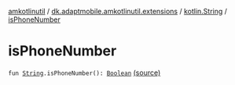 [amkotlinutil](../../index.md) / [dk.adaptmobile.amkotlinutil.extensions](../index.md) / [kotlin.String](index.md) / [isPhoneNumber](./is-phone-number.md)

# isPhoneNumber

`fun `[`String`](https://kotlinlang.org/api/latest/jvm/stdlib/kotlin/-string/index.html)`.isPhoneNumber(): `[`Boolean`](https://kotlinlang.org/api/latest/jvm/stdlib/kotlin/-boolean/index.html) [(source)](https://github.com/adaptmobile-organization/amkotlinutil/tree/master/amkotlinutil/amkotlinutil/src/main/java/dk/adaptmobile/amkotlinutil/extensions/StringExtensions.kt#L43)